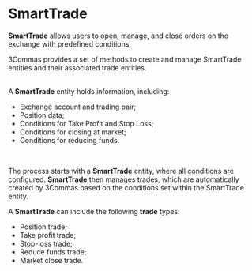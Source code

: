 # SmartTrade<br>

**SmartTrade** allows users to open, manage, and close orders on the exchange with predefined conditions.<br>

3Commas provides a set of methods to create and manage SmartTrade entities and their associated trade entities.<br>
<br>

A **SmartTrade** entity holds information, including:<br>
* Exchange account and trading pair;
* Position data;
* Conditions for Take Profit and Stop Loss;
* Conditions for closing at market;
* Conditions for reducing funds.<br>
<br>

The process starts with a **SmartTrade** entity, where all conditions are configured. **SmartTrade** then manages trades, which are automatically created by 3Commas based on the conditions set within the SmartTrade entity.

A **SmartTrade** can include the following **trade** types:<br>

* Position trade;
* Take profit trade;
* Stop-loss trade;
* Reduce funds trade;
* Market close trade.
